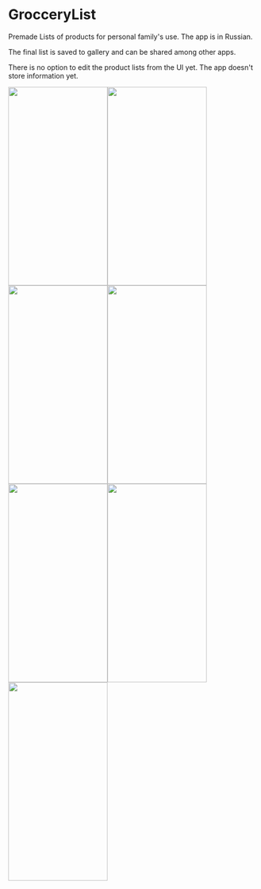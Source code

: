 # GrocceryList

Premade Lists of products for personal family's use. The app is in Russian.

The final list is saved to gallery and can be shared among other apps.

There is no option to edit the product lists from the UI yet.
The app doesn't store information yet.

<img src="https://github.com/glusi/GroceryList/assets/62393460/45bfabb0-5ba6-4ca4-b6db-4458dbbf2731" data-canonical-src="https://github.com/glusi/GroceryList/assets/62393460/45bfabb0-5ba6-4ca4-b6db-4458dbbf2731" width="200" height="400" /><img src="https://github.com/glusi/GroceryList/assets/62393460/e8cc1cea-365f-426f-a458-42a00b854eb1" data-canonical-src="https://github.com/glusi/GroceryList/assets/62393460/e8cc1cea-365f-426f-a458-42a00b854eb1" width="200" height="400" /><img src="https://github.com/glusi/GroceryList/assets/62393460/8f9107a2-83b0-40f5-b331-06b48d9db678" data-canonical-src="https://github.com/glusi/GroceryList/assets/62393460/8f9107a2-83b0-40f5-b331-06b48d9db678" width="200" height="400" /><img src="https://github.com/glusi/GroceryList/assets/62393460/10b5ea77-9955-45aa-9c83-85c275eb10e7" data-canonical-src="https://github.com/glusi/GroceryList/assets/62393460/10b5ea77-9955-45aa-9c83-85c275eb10e7" width="200" height="400" /><img src="https://github.com/glusi/GroceryList/assets/62393460/4a54c866-a62b-47d2-90f8-9929d0de5414" data-canonical-src="https://github.com/glusi/GroceryList/assets/62393460/4a54c866-a62b-47d2-90f8-9929d0de5414" width="200" height="400" /><img src="https://github.com/glusi/GroceryList/assets/62393460/924e5640-b129-4b33-a140-b64765c0608d" data-canonical-src="https://github.com/glusi/GroceryList/assets/62393460/924e5640-b129-4b33-a140-b64765c0608d" width="200" height="400" /><img src="https://github.com/glusi/GroceryList/assets/62393460/f8068755-9c7d-452a-bf31-e26cabbd5367" data-canonical-src="https://github.com/glusi/GroceryList/assets/62393460/f8068755-9c7d-452a-bf31-e26cabbd5367" width="200" height="400" />
